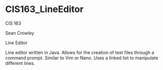 # CIS163_LineEditor
CIS 163

Sean Crowley

Line Editor

Line editor written in Java. Allows for the creation of text files through a command prompt.
Similar to Vim or Nano. Uses a linked list to manipulate different lines.
